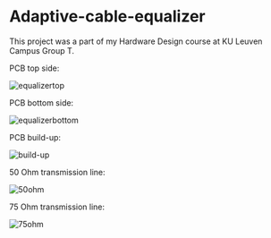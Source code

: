 # Adaptive-cable-equalizer
This project was a part of my Hardware Design course at KU Leuven Campus Group T.

PCB top side:

![equalizertop](https://github.com/jnematli/Adaptive-cable-equalizer/assets/159630451/99c5c5fd-23aa-424a-a9d3-805caf72397d)

PCB bottom side:

![equalizerbottom](https://github.com/jnematli/Adaptive-cable-equalizer/assets/159630451/df6eec73-691e-4dda-ac43-8a777c95b3dc)

PCB build-up:

![build-up](https://github.com/jnematli/Adaptive-cable-equalizer/assets/159630451/ee0155b9-3ddb-42c2-bf79-70c1b82f9679)

50 Ohm transmission line:

![50ohm](https://github.com/jnematli/Adaptive-cable-equalizer/assets/159630451/c35ae1a7-92aa-4136-9f60-a51dc8747b9b)

75 Ohm transmission line:

![75ohm](https://github.com/jnematli/Adaptive-cable-equalizer/assets/159630451/0eb72c0f-7151-4ec8-a544-0889e5ec9637)
